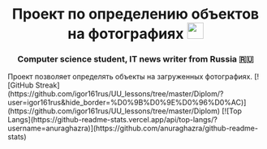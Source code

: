 <h1 align="center"> Проект по определению объектов на фотографиях 
<img src="https://github.com/blackcater/blackcater/raw/main/images/Hi.gif" height="32"/></h1>
<h3 align="center">Computer science student, IT news writer from Russia 🇷🇺</h3>
Проект позволяет определять объекты на загруженных фотографиях.
[![GitHub Streak](https://github.com/igor161rus/UU_lessons/tree/master/Diplom/?user=igor161rus&hide_border=%D0%9B%D0%9E%D0%96%D0%AC)](https://github.com/igor161rus/UU_lessons/tree/master/Diplom)
[![Top Langs](https://github-readme-stats.vercel.app/api/top-langs/?username=anuraghazra)](https://github.com/anuraghazra/github-readme-stats)
